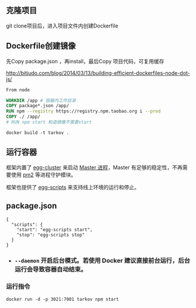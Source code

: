 ## 克隆项目

git clone项目后，进入项目文件内创建Dockerfile



## Dockerfile创建镜像

先Copy package.json ，再install，最后Copy 项目代码，可复用缓存

http://bitjudo.com/blog/2014/03/13/building-efficient-dockerfiles-node-dot-js/

```dockerfile
From node

WORKDIR /app # 容器内工作目录
COPY package*.json /app/
RUN npm --registry https://registry.npm.taobao.org i --prod
COPY ./ /app/
# RUN npm start 构造镜像不需要start
```

```
docker build -t tarkov .
```



## 运行容器

框架内置了 [egg-cluster](https://github.com/eggjs/egg-cluster) 来启动 [Master 进程](https://eggjs.org/zh-cn/core/cluster-and-ipc.html#master)，Master 有足够的稳定性，不再需要使用 [pm2](https://github.com/Unitech/pm2) 等进程守护模块。

框架也提供了 [egg-scripts](https://github.com/eggjs/egg-scripts) 来支持线上环境的运行和停止。

## package.json

```
{
  "scripts": {
    "start": "egg-scripts start",
    "stop": "egg-scripts stop"
  }
}
```

- ### `--daemon` 开启后台模式。若使用 Docker 建议直接前台运行，后台运行会导致容器自动结束。



### 运行指令

```
docker run -d -p 3021:7001 tarkov npm start
```

